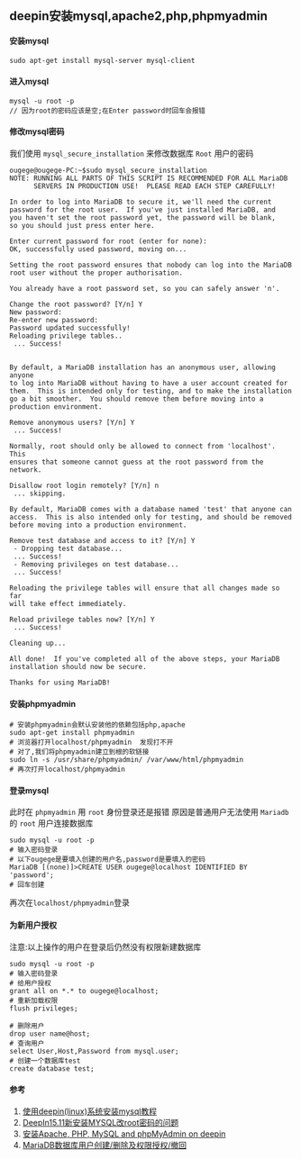 ## deepin安装mysql,apache2,php,phpmyadmin

#### 安装mysql
```SHELL
sudo apt-get install mysql-server mysql-client
```

#### 进入mysql
```SHELL
mysql -u root -p
// 因为root的密码应该是空;在Enter password时回车会报错
```

#### 修改mysql密码
我们使用 `mysql_secure_installation` 来修改数据库 `Root` 用户的密码
```SHELL
ougege@ougege-PC:~$sudo mysql_secure_installation
NOTE: RUNNING ALL PARTS OF THIS SCRIPT IS RECOMMENDED FOR ALL MariaDB
      SERVERS IN PRODUCTION USE!  PLEASE READ EACH STEP CAREFULLY!

In order to log into MariaDB to secure it, we'll need the current
password for the root user.  If you've just installed MariaDB, and
you haven't set the root password yet, the password will be blank,
so you should just press enter here.

Enter current password for root (enter for none): 
OK, successfully used password, moving on...

Setting the root password ensures that nobody can log into the MariaDB
root user without the proper authorisation.

You already have a root password set, so you can safely answer 'n'.

Change the root password? [Y/n] Y
New password: 
Re-enter new password: 
Password updated successfully!
Reloading privilege tables..
 ... Success!


By default, a MariaDB installation has an anonymous user, allowing anyone
to log into MariaDB without having to have a user account created for
them.  This is intended only for testing, and to make the installation
go a bit smoother.  You should remove them before moving into a
production environment.

Remove anonymous users? [Y/n] Y
 ... Success!

Normally, root should only be allowed to connect from 'localhost'.  This
ensures that someone cannot guess at the root password from the network.

Disallow root login remotely? [Y/n] n
 ... skipping.

By default, MariaDB comes with a database named 'test' that anyone can
access.  This is also intended only for testing, and should be removed
before moving into a production environment.

Remove test database and access to it? [Y/n] Y
 - Dropping test database...
 ... Success!
 - Removing privileges on test database...
 ... Success!

Reloading the privilege tables will ensure that all changes made so far
will take effect immediately.

Reload privilege tables now? [Y/n] Y
 ... Success!

Cleaning up...

All done!  If you've completed all of the above steps, your MariaDB
installation should now be secure.

Thanks for using MariaDB!
```

#### 安装phpmyadmin
```SHELL
# 安装phpmyadmin会默认安装他的依赖包括php,apache
sudo apt-get install phpmyadmin
# 浏览器打开localhost/phpmyadmin  发现打不开
# 对了,我们将phpmyadmin建立到根的软链接
sudo ln -s /usr/share/phpmyadmin/ /var/www/html/phpmyadmin
# 再次打开localhost/phpmyadmin
```

#### 登录mysql
此时在 `phpmyadmin` 用 `root` 身份登录还是报错
原因是普通用户无法使用 `Mariadb` 的 `root` 用户连接数据库
```SHELL
sudo mysql -u root -p
# 输入密码登录
# 以下ougege是要填入创建的用户名,password是要填入的密码
MariaDB [(none)]>CREATE USER ougege@localhost IDENTIFIED BY 'password';
# 回车创建
```
再次在`localhost/phpmyadmin`登录

#### 为新用户授权
注意:以上操作的用户在登录后仍然没有权限新建数据库
```SHELL
sudo mysql -u root -p
# 输入密码登录
# 给用户授权
grant all on *.* to ougege@localhost;
# 重新加载权限
flush privileges;

# 删除用户
drop user name@host;
# 查询用户
select User,Host,Password from mysql.user;
# 创建一个数据库test
create database test;
```



#### 参考
1. [使用deepin(linux)系统安装mysql教程](https://blog.csdn.net/weixin_42747717/article/details/83788580 '使用deepin(linux)系统安装mysql教程')
1. [DeepIn15.11新安装MYSQL改root密码的问题](https://zhuanlan.zhihu.com/p/76483155 'DeepIn15.11新安装MYSQL改root密码的问题')
1. [安装Apache, PHP, MySQL and phpMyAdmin on deepin](https://bbs.deepin.org/forum.php?mod=viewthread&tid=42668 '安装Apache, PHP, MySQL and phpMyAdmin on deepin')
1. [MariaDB数据库用户创建/删除及权限授权/撤回](https://www.cnblogs.com/apollo1616/articles/10294490.html 'MariaDB数据库用户创建/删除及权限授权/撤回')